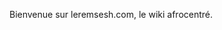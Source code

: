 <!-- TITLE: Leremsesh -->
<!-- SUBTITLE: Page d'acceuil -->


Bienvenue sur leremsesh.com, le wiki afrocentré.